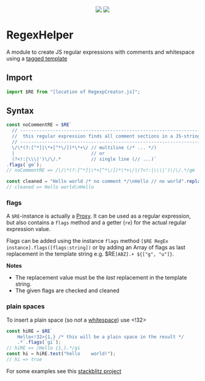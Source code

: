 <div align="center">
  <a href="https://bundlephobia.com/package/jsregexphelper@latest" rel="nofollow"
    ><img src="https://badgen.net/bundlephobia/min/jsregexphelper"></a>
  <a target="_blank" href="https://www.npmjs.com/package/jsregexphelper"
    ><img src="https://img.shields.io/npm/v/jsregexphelper.svg?labelColor=cb3837&logo=npm&color=dcfdd9"></a>
</div>

# RegexHelper
A module to create JS regular expressions with comments and whitespace using a 
[tagged template](https://developer.mozilla.org/en-US/docs/Web/JavaScript/Reference/Template_literals#tagged_templates)

## Import
```javascript
import $RE from "[location of RegexpCreator.js]";
```

## Syntax
```javascript
const noCommentRE = $RE`
  // -------------------------------------------------------------------
  //  this regular expression finds all comment sections in a JS-string
  // -------------------------------------------------------------------
  \/\*(?:[^*]|\*+[^*\/])*\*+\/ // multiline (/* ... */)
  |                            // or
  (?<!:|\\\|')\/\/.*           // single line (// ...)`
.flags(`gm`);
// noCommentRE => /\/\*(?:[^*]|\*+[^*\/])*\*+\/|(?<!:|\\\|')\/\/.*/gm

const cleaned = "Hello world /* no comment */\nHello // no world".replace(noCommentRE, ``)
// cleaned => Hello world\nHello
```

### flags
A `$RE`-instance is actually a [Proxy](https://developer.mozilla.org/en-US/docs/Web/JavaScript/Reference/Global_Objects/Proxy). 
It can be used as a regular expression, but also contains a `flags` method and a getter (`re`) 
for the actual regular expression value.

Flags can be added using the instance `flags` method 
`[$RE RegEx instance].flags([flags:string])` 
or by adding an Array of flags as last replacement in the template string
e.g. $RE`[ABZ].+ ${["g", "u"]}`.

**Notes**
- The replacement value must be the *last* replacement in the template string.
- The given flags are checked and cleaned

### plain spaces
To insert a plain space (so *not* a [whitespace](https://developer.mozilla.org/en-US/docs/Glossary/Whitespace)) use <!32>
```javascript
const hiRE = $RE`
    Hello<!32>{1,} /* this will be a plain space in the result */
    .*`.flags(`gi`);
// hiRE => /Hello {1,}.*/gi 
const hi = hiRE.test("hello    world!"); 
// hi => true
```

For some examples see this [stackblitz project](https://stackblitz.com/edit/js-zneyk8?file=index.js)
